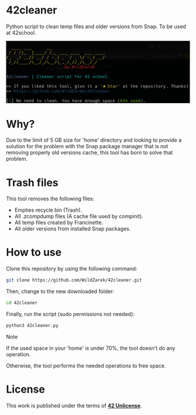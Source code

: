 # 42cleaner

Python script to clean temp files and older versions from Snap.
To be used at 42school.

<img src="assets/run.png" alt="Script running" align="center" />

# Why?

Due to the limit of 5 GB size for 'home' directory and looking to provide a solution
for the problem with the Snap package manager that is not removing properly
old versions cache, this tool has born to solve that problem.

# Trash files

This tool removes the following files:

- Empties recycle bin (Trash).
- All .zcompdump files (A cache file used by compinit).
- All temp files created by Francinette.
- All older versions from installed Snap packages.

# How to use

Clone this repository by using the following command:

```bash
git clone https://github.com/WildZarek/42cleaner.git
```

Then, change to the new downloaded folder:

```bash
cd 42cleaner
```

Finally, run the script (sudo permissions not needed):

```bash
python3 42cleaner.py
```

> [!NOTE]
> If the used space in your 'home' is under 70%, the tool doesn't do any operation.
>
> Otherwise, the tool performs the needed operations to free space.

# License

This work is published under the terms of **[42 Unlicense](https://github.com/gcamerli/42unlicense)**.